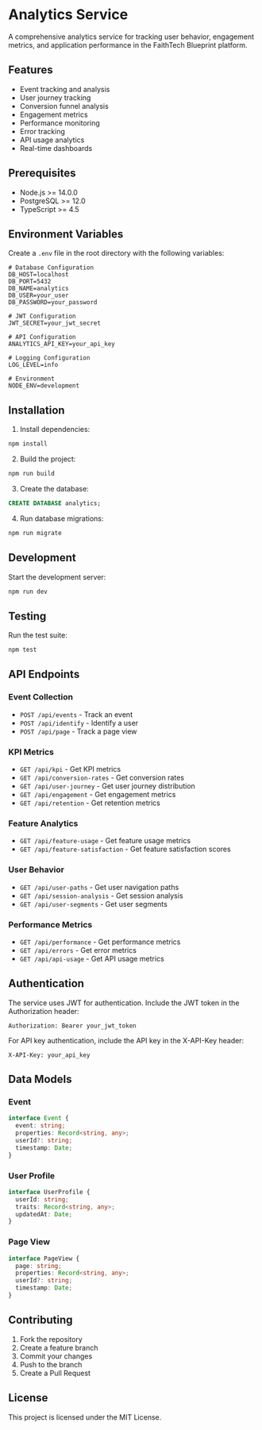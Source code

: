 # Analytics Service

A comprehensive analytics service for tracking user behavior, engagement metrics, and application performance in the FaithTech Blueprint platform.

## Features

- Event tracking and analysis
- User journey tracking
- Conversion funnel analysis
- Engagement metrics
- Performance monitoring
- Error tracking
- API usage analytics
- Real-time dashboards

## Prerequisites

- Node.js >= 14.0.0
- PostgreSQL >= 12.0
- TypeScript >= 4.5

## Environment Variables

Create a `.env` file in the root directory with the following variables:

```env
# Database Configuration
DB_HOST=localhost
DB_PORT=5432
DB_NAME=analytics
DB_USER=your_user
DB_PASSWORD=your_password

# JWT Configuration
JWT_SECRET=your_jwt_secret

# API Configuration
ANALYTICS_API_KEY=your_api_key

# Logging Configuration
LOG_LEVEL=info

# Environment
NODE_ENV=development
```

## Installation

1. Install dependencies:
```bash
npm install
```

2. Build the project:
```bash
npm run build
```

3. Create the database:
```sql
CREATE DATABASE analytics;
```

4. Run database migrations:
```bash
npm run migrate
```

## Development

Start the development server:
```bash
npm run dev
```

## Testing

Run the test suite:
```bash
npm test
```

## API Endpoints

### Event Collection
- `POST /api/events` - Track an event
- `POST /api/identify` - Identify a user
- `POST /api/page` - Track a page view

### KPI Metrics
- `GET /api/kpi` - Get KPI metrics
- `GET /api/conversion-rates` - Get conversion rates
- `GET /api/user-journey` - Get user journey distribution
- `GET /api/engagement` - Get engagement metrics
- `GET /api/retention` - Get retention metrics

### Feature Analytics
- `GET /api/feature-usage` - Get feature usage metrics
- `GET /api/feature-satisfaction` - Get feature satisfaction scores

### User Behavior
- `GET /api/user-paths` - Get user navigation paths
- `GET /api/session-analysis` - Get session analysis
- `GET /api/user-segments` - Get user segments

### Performance Metrics
- `GET /api/performance` - Get performance metrics
- `GET /api/errors` - Get error metrics
- `GET /api/api-usage` - Get API usage metrics

## Authentication

The service uses JWT for authentication. Include the JWT token in the Authorization header:

```
Authorization: Bearer your_jwt_token
```

For API key authentication, include the API key in the X-API-Key header:

```
X-API-Key: your_api_key
```

## Data Models

### Event
```typescript
interface Event {
  event: string;
  properties: Record<string, any>;
  userId?: string;
  timestamp: Date;
}
```

### User Profile
```typescript
interface UserProfile {
  userId: string;
  traits: Record<string, any>;
  updatedAt: Date;
}
```

### Page View
```typescript
interface PageView {
  page: string;
  properties: Record<string, any>;
  userId?: string;
  timestamp: Date;
}
```

## Contributing

1. Fork the repository
2. Create a feature branch
3. Commit your changes
4. Push to the branch
5. Create a Pull Request

## License

This project is licensed under the MIT License. 